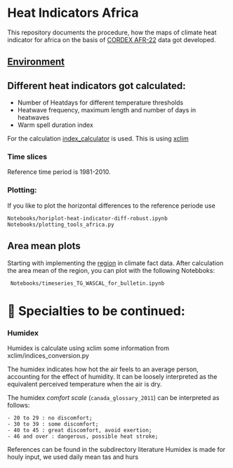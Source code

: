 # Heat Indicators Africa

This repository documents the procedure, how the maps of climate heat indicator for africa on the basis of [CORDEX AFR-22](https://cordex.org/experiment-guidelines/cordex-cmip5/cordex-core/cordex-core-simulations/) data got developed.

## [Environment](ENVIRONMENT.md)


## Different heat indicators got calculated:

* Number of Heatdays for different temperature thresholds
* Heatwave frequency, maximum length and number of days in heatwaves
* Warm spell duration index

For the calculation [index_calculator](https://github.com/climate-service-center/index_calculator) is used. This is using [xclim](https://github.com/Ouranosinc/xclim)

### Time slices

Reference time period is 1981-2010.
	 

### Plotting:

If you like to plot the horizontal differences to the reference periode use

    Notebooks/horiplot-heat-indicator-diff-robust.ipynb
    Notebooks/plotting_tools_africa.py



## Area mean plots

Starting with implementing the [region](REGION.md) in climate fact data.
After calculation the area mean of the region,
you can plot with the following Notebboks:

     Notebooks/timeseries_TG_WASCAL_for_bulletin.ipynb



# :construction: Specialties to be continued:

### Humidex

Humidex is calculate using xclim some information from xclim/indices_conversion.py

The humidex indicates how hot the air feels to an average person, accounting for the effect of humidity. It
    can be loosely interpreted as the equivalent perceived temperature when the air is dry.
    
The humidex *comfort scale* (`canada_glossary_2011`) can be interpreted as follows:

    - 20 to 29 : no discomfort;
    - 30 to 39 : some discomfort;
    - 40 to 45 : great discomfort, avoid exertion;
    - 46 and over : dangerous, possible heat stroke;


References can be found in the subdirectory literature
Humidex is made for houly input, we used daily mean tas and hurs


